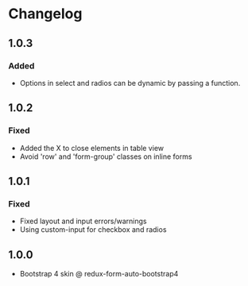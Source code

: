 # Changelog

## 1.0.3

### Added

- Options in select and radios can be dynamic by passing a function.

## 1.0.2

### Fixed

- Added the X to close elements in table view
- Avoid 'row' and 'form-group' classes on inline forms

## 1.0.1

### Fixed

- Fixed layout and input errors/warnings
- Using custom-input for checkbox and radios

## 1.0.0

- Bootstrap 4 skin @ redux-form-auto-bootstrap4

